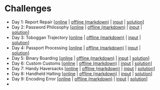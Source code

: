 # Challenges
 - Day 1: Report Repair [[online](https://adventofcode.com/2020/day/1) | [offline (markdown)](descriptions/Day1.md) | [input](inputs/Day1.txt) | [solution](../src/solutions/Day1.hx)]
 - Day 2: Password Philosophy  [[online](https://adventofcode.com/2020/day/2) | [offline (markdown)](descriptions/Day2.md) | [input](inputs/Day2.txt) | [solution](../src/solutions/Day2.hx)]
 - Day 3: Toboggan Trajectory  [[online](https://adventofcode.com/2020/day/3) | [offline (markdown)](descriptions/Day3.md) | [input](inputs/Day3.txt) | [solution](../src/solutions/Day3.hx)]
 - Day 4: Passport Processing  [[online](https://adventofcode.com/2020/day/4) | [offline (markdown)](descriptions/Day4.md) | [input](inputs/Day4.txt) | [solution](../src/solutions/Day4.hx)]
 - Day 5: Binary Boarding  [[online](https://adventofcode.com/2020/day/5) | [offline (markdown)](descriptions/Day5.md) | [input](inputs/Day5.txt) | [solution](../src/solutions/Day5.hx)]
 - Day 6: Custom Customs  [[online](https://adventofcode.com/2020/day/6) | [offline (markdown)](descriptions/Day6.md) | [input](inputs/Day6.txt) | [solution](../src/solutions/Day6.hx)]
 - Day 7: Handy Haversacks  [[online](https://adventofcode.com/2020/day/7) | [offline (markdown)](descriptions/Day7.md) | [input](inputs/Day7.txt) | [solution](../src/solutions/Day7.hx)]
 - Day 8: Handheld Halting  [[online](https://adventofcode.com/2020/day/8) | [offline (markdown)](descriptions/Day8.md) | [input](inputs/Day8.txt) | [solution](../src/solutions/Day8.hx)]
 - Day 9: Encoding Error  [[online](https://adventofcode.com/2020/day/9) | [offline (markdown)](descriptions/Day9.md) | [input](inputs/Day9.txt) | [solution](../src/solutions/Day9.hx)]
 -